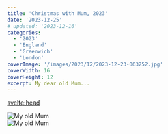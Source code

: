 ```yaml
---
title: 'Christmas with Mum, 2023'
date: '2023-12-25'
# updated: '2023-12-16'
categories:
  - '2023'
  - 'England'
  - 'Greenwich'
  - 'London'
coverImage: '/images/2023/12/2023-12-23-063252.jpg'
coverWidth: 16
coverHeight: 12
excerpt: My dear old Mum...
---
```


<svelte:head>

<title>
Christmas, UK
</title>
</svelte:head>

<section class="card">  
    <img alt="My old Mum" src="/images/2023/12/2023-12-21-042255.jpg" />   
</section>
<section class="card">  
    <img alt="My old Mum" src="/images/2023/12/2023-12-23-063252.jpg" />   
</section>
